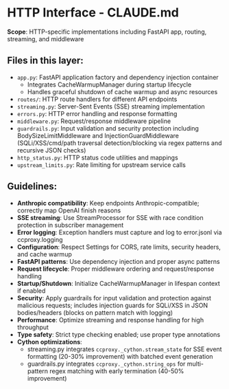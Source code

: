 # HTTP Interface - CLAUDE.md

**Scope**: HTTP-specific implementations including FastAPI app, routing, streaming, and middleware

## Files in this layer:
- `app.py`: FastAPI application factory and dependency injection container
  - Integrates CacheWarmupManager during startup lifecycle
  - Handles graceful shutdown of cache warmup and async resources
- `routes/`: HTTP route handlers for different API endpoints
- `streaming.py`: Server-Sent Events (SSE) streaming implementation
- `errors.py`: HTTP error handling and response formatting
- `middleware.py`: Request/response middleware pipeline
- `guardrails.py`: Input validation and security protection including BodySizeLimitMiddleware and InjectionGuardMiddleware (SQLi/XSS/cmd/path traversal detection/blocking via regex patterns and recursive JSON checks)
- `http_status.py`: HTTP status code utilities and mappings
- `upstream_limits.py`: Rate limiting for upstream service calls

## Guidelines:
- **Anthropic compatibility**: Keep endpoints Anthropic-compatible; correctly map OpenAI finish reasons
- **SSE streaming**: Use StreamProcessor for SSE with race condition protection in subscriber management
- **Error logging**: Exception handlers must capture and log to error.jsonl via ccproxy.logging
- **Configuration**: Respect Settings for CORS, rate limits, security headers, and cache warmup
- **FastAPI patterns**: Use dependency injection and proper async patterns
- **Request lifecycle**: Proper middleware ordering and request/response handling
- **Startup/Shutdown**: Initialize CacheWarmupManager in lifespan context if enabled
- **Security**: Apply guardrails for input validation and protection against malicious requests; includes injection guards for SQLi/XSS in JSON bodies/headers (blocks on pattern match with logging)
- **Performance**: Optimize streaming and response handling for high throughput
- **Type safety**: Strict type checking enabled; use proper type annotations
- **Cython optimizations**:
  - streaming.py integrates `ccproxy._cython.stream_state` for SSE event formatting (20-30% improvement) with batched event generation
  - guardrails.py integrates `ccproxy._cython.string_ops` for multi-pattern regex matching with early termination (40-50% improvement)
